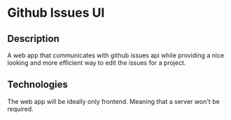 # Github Issues UI

## Description

A web app that communicates with github issues api while providing a nice looking and more efficient way to edit the issues for a project.

## Technologies

The web app will be ideally only frontend. Meaning that a server won't be required.
